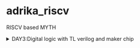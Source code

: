 # adrika_riscv
RISCV based MYTH 

<details>
  <summary>
    DAY3:Digital logic with TL verilog and maker chip 
  </summary>

## What is RISCV?
RISC-V is an open-source instruction set architecture used to develop custom processors for Variety of applications.

## Why RISCV?
+ Open source and free to use
+  One of its kind open source hardware
+  Availability of smaller , energy - efficient and modular options .
+  Customizable ISA

What is TL Verilog?
Transaction level verilog or TL Verilog is an emerging System Verilog that supports a new design methodology, called transaction level design.

The fundamental building blocks for digital logics are logic gates , all in 1's and 0's 
+ Not gate
+ AND Gate
+ OR Gate
+ XOR Gate
+ NAND Gate
+ NOR Gate
+ XNOR Gate


### Combinational circuits 
Circuits dont have any memory , the output of the circuit at any instant of time , depends only on the levels present at input terminals .

### LAB EXERSCISES :
Pythagorean example 

![image](https://github.com/AdrikaMohanty/adrika_riscv/assets/84654826/689451c7-2ef7-456b-9bdb-064df1e4aed5)




A simple combinational calculator :

![image](https://github.com/AdrikaMohanty/adrika_riscv/assets/84654826/0e4a20af-5b71-4387-bd94-f86cfb05aac0)



### Sequential logic:
A sequential logic introduces a clock .
It has memory 


Let's take an example of Fibiniocci series : 1,1,2,3,5,8,13 and so on . It takes the sum of the previous number and the number before that . This in sequential can be implemented as below , here you will observe new notation ``` >>1 ``` this indicated the previous number as in n-1 and ``` >>2 ``` this indicates the number before the previous number as in n-2.


![image](https://github.com/AdrikaMohanty/adrika_riscv/assets/84654826/205d3233-b46a-4dd8-8ebb-3c2768515824)




A simple example of counter :

![image](https://github.com/AdrikaMohanty/adrika_riscv/assets/84654826/f42af53a-4eb6-4b6b-858c-5496c65b356a)


Sequential calculator :


![image](https://github.com/AdrikaMohanty/adrika_riscv/assets/84654826/ed5a5e1b-c8db-44d0-8eef-637fa9957782)



  
</details>
